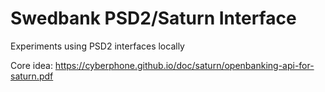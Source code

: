 # Swedbank PSD2/Saturn Interface
Experiments using PSD2 interfaces locally

Core idea: https://cyberphone.github.io/doc/saturn/openbanking-api-for-saturn.pdf
